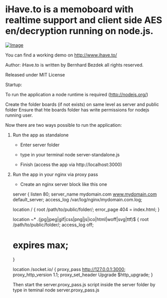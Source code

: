 
iHave.to is a memoboard with realtime support and client side AES en/decryption running on node.js.
================================================================================================
[ ![Image](http://cdn.alternativeto.net/s/baa06179-4709-e211-a334-0025902c7e73_6_full.png "Image title") ](http://www.ihave.to/do/)

You can find a working demo on http://www.ihave.to/

Author:
iHave.to is written by Bernhard Bezdek all rights reserved.

Released under MIT License




Startup:


To run the application a node runtime is required (http://nodejs.org/)

Create the folder boards (if not exists) on same level as server and public folder
Ensure that hte boards folder has write permissions for nodejs running user.

Now there are two ways possible to run the application:

1) Run the app as standalone



    - Enter server folder
    - type in your terminal node server-standalone.js

    - Finish (access the app via http://localhost:3000)

2) Run the app in your nginx via proxy pass

    - Create an nginx server block like this one

	server {
     listen 80;
     server_name mydomain.com www.mydomain.com default_server;
     access_log /var/log/nginx/mydomain.com.log;



     location / {
        root /path/to/public/folder/;
        error_page    404 = index.html;
     }

     location ~* \.(jpg|jpeg|gif|css|png|js|ico|html|woff|svg|ttf)$ {
       root /path/to/public/folder/;
       access_log off;
      # expires max;
     }

     location /socket.io/ {
            proxy_pass http://127.0.0.1:3000;
            proxy_http_version 1.1;
            proxy_set_header Upgrade $http_upgrade;
     }


     Then start the server.proxy_pass.js script inside the server folder by type in teminal
     node server.proxy_pass.js



